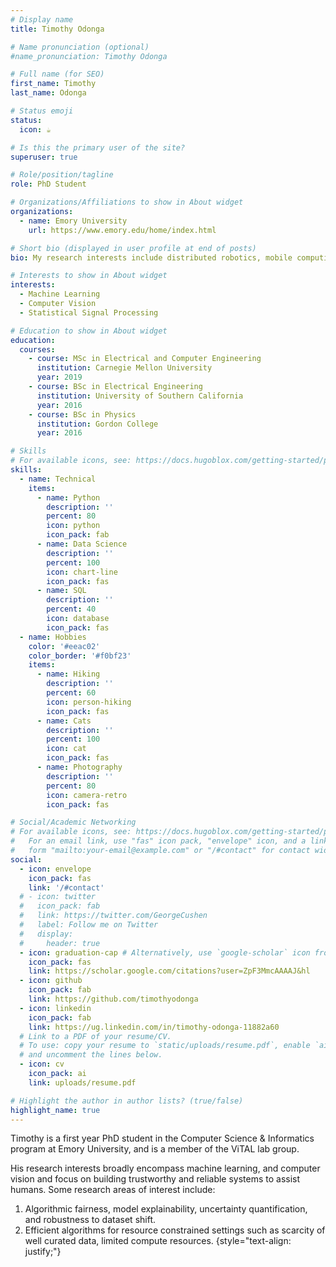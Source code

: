```yaml
---
# Display name
title: Timothy Odonga

# Name pronunciation (optional)
#name_pronunciation: Timothy Odonga

# Full name (for SEO)
first_name: Timothy
last_name: Odonga

# Status emoji
status:
  icon: ☕️

# Is this the primary user of the site?
superuser: true

# Role/position/tagline
role: PhD Student

# Organizations/Affiliations to show in About widget
organizations:
  - name: Emory University
    url: https://www.emory.edu/home/index.html

# Short bio (displayed in user profile at end of posts)
bio: My research interests include distributed robotics, mobile computing and programmable matter.

# Interests to show in About widget
interests:
  - Machine Learning
  - Computer Vision
  - Statistical Signal Processing

# Education to show in About widget
education:
  courses:
    - course: MSc in Electrical and Computer Engineering
      institution: Carnegie Mellon University
      year: 2019
    - course: BSc in Electrical Engineering
      institution: University of Southern California
      year: 2016
    - course: BSc in Physics
      institution: Gordon College
      year: 2016

# Skills
# For available icons, see: https://docs.hugoblox.com/getting-started/page-builder/#icons
skills:
  - name: Technical
    items:
      - name: Python
        description: ''
        percent: 80
        icon: python
        icon_pack: fab
      - name: Data Science
        description: ''
        percent: 100
        icon: chart-line
        icon_pack: fas
      - name: SQL
        description: ''
        percent: 40
        icon: database
        icon_pack: fas
  - name: Hobbies
    color: '#eeac02'
    color_border: '#f0bf23'
    items:
      - name: Hiking
        description: ''
        percent: 60
        icon: person-hiking
        icon_pack: fas
      - name: Cats
        description: ''
        percent: 100
        icon: cat
        icon_pack: fas
      - name: Photography
        description: ''
        percent: 80
        icon: camera-retro
        icon_pack: fas

# Social/Academic Networking
# For available icons, see: https://docs.hugoblox.com/getting-started/page-builder/#icons
#   For an email link, use "fas" icon pack, "envelope" icon, and a link in the
#   form "mailto:your-email@example.com" or "/#contact" for contact widget.
social:
  - icon: envelope
    icon_pack: fas
    link: '/#contact'
  # - icon: twitter
  #   icon_pack: fab
  #   link: https://twitter.com/GeorgeCushen
  #   label: Follow me on Twitter
  #   display:
  #     header: true
  - icon: graduation-cap # Alternatively, use `google-scholar` icon from `ai` icon pack
    icon_pack: fas
    link: https://scholar.google.com/citations?user=ZpF3MmcAAAAJ&hl
  - icon: github
    icon_pack: fab
    link: https://github.com/timothyodonga
  - icon: linkedin
    icon_pack: fab
    link: https://ug.linkedin.com/in/timothy-odonga-11882a60
  # Link to a PDF of your resume/CV.
  # To use: copy your resume to `static/uploads/resume.pdf`, enable `ai` icons in `params.yaml`,
  # and uncomment the lines below.
  - icon: cv
    icon_pack: ai
    link: uploads/resume.pdf

# Highlight the author in author lists? (true/false)
highlight_name: true
---
```

Timothy is a first year PhD student in the Computer Science & Informatics program at Emory University, and is a member of the ViTAL lab group. 

His research interests broadly encompass machine learning, and computer vision and focus on building trustworthy and reliable systems to assist humans. Some research areas of interest include:

1. Algorithmic fairness, model explainability, uncertainty quantification, and robustness to dataset shift.
2. Efficient algorithms for resource constrained settings such as scarcity of well curated data, limited compute resources.
{style="text-align: justify;"}
